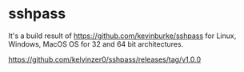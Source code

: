 # sshpass

It's a build result of https://github.com/kevinburke/sshpass for Linux, Windows, MacOS OS for 32 and 64 bit architectures. 

https://github.com/kelvinzer0/sshpass/releases/tag/v1.0.0
